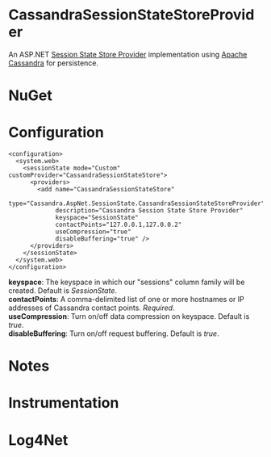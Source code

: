 CassandraSessionStateStoreProvider
==================================

An ASP.NET <a href="http://msdn.microsoft.com/en-us/library/ms178587.aspx">Session State Store Provider</a> 
implementation using <a href="http://cassandra.apache.org/">Apache Cassandra</a> for persistence.

NuGet
==================================



Configuration 
==================================
    <configuration>
      <system.web>
        <sessionState mode="Custom" customProvider="CassandraSessionStateStore">
          <providers>
            <add name="CassandraSessionStateStore" 
                 type="Cassandra.AspNet.SessionState.CassandraSessionStateStoreProvider" 
                 description="Cassandra Session State Store Provider"
                 keyspace="SessionState"
                 contactPoints="127.0.0.1,127.0.0.2"
                 useCompression="true"
                 disableBuffering="true" />                 
          </providers>
        </sessionState>
      </system.web>
    </configuration>

**keyspace**: The keyspace in which our "sessions" column family will be created. Default is *SessionState*.  
**contactPoints**: A comma-delimited list of one or more hostnames or IP addresses of Cassandra contact points. *Required*.  
**useCompression**: Turn on/off data compression on keyspace. Default is *true*.  
**disableBuffering**: Turn on/off request buffering. Default is *true*.  

Notes
=====


Instrumentation 
===============


Log4Net
=======


